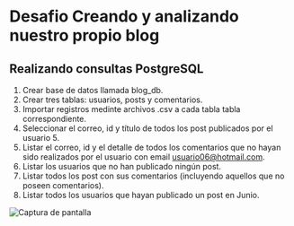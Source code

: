 # Desafio Creando y analizando nuestro propio blog

## Realizando consultas PostgreSQL

1. Crear base de datos llamada blog_db.
2. Crear tres tablas: usuarios, posts y comentarios.
3. Importar registros medinte archivos .csv a cada tabla tabla correspondiente.
4. Seleccionar el correo, id y título de todos los post publicados por el usuario 5.
5. Listar el correo, id y el detalle de todos los comentarios que no hayan sido realizados por el usuario con email usuario06@hotmail.com.
6. Listar los usuarios que no han publicado ningún post.
7. Listar todos los post con sus comentarios (incluyendo aquellos que no poseen comentarios).
8. Listar todos los usuarios que hayan publicado un post en Junio.

![Captura de pantalla](https://user-images.githubusercontent.com/98556305/163287711-09d40b2d-b162-4eeb-b188-94050692114b.png)

